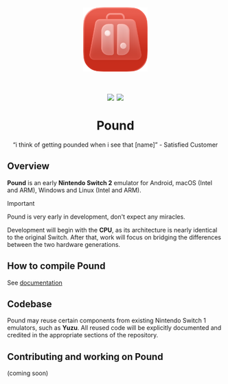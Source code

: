 <h1 align="center">
<img src="/assets/Logo(1024x1024).webp" height="150px">
<br><br>
<img src="https://img.shields.io/github/stars/OwnedByWuigi/pound" width="80">
  <a href="https://github.com/OwnedByWuigi/pound/actions"><img src="https://img.shields.io/badge/Latest universal build-are here-aa00aa.svg"></a>
<br><br>
Pound
</h1>

<p align="center">“i think of getting pounded when i see that [name]” - Satisfied Customer</p>

## Overview

**Pound** is an early **Nintendo Switch 2** emulator for Android, macOS (Intel and ARM), Windows and Linux (Intel and ARM).

> [!IMPORTANT]
> Pound is very early in development, don't expect any miracles.

Development will begin with the **CPU**, as its architecture is nearly identical to the original Switch. After that, work will focus on bridging the differences between the two hardware generations.

## How to compile Pound

See [documentation](/docs/compguide.md)

## Codebase

Pound may reuse certain components from existing Nintendo Switch 1 emulators, such as **Yuzu**.
All reused code will be explicitly documented and credited in the appropriate sections of the repository.

## Contributing and working on Pound

(coming soon)
